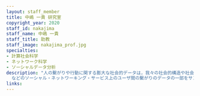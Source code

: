 ```yaml
---
layout: staff_member
title: 中嶋 一貴 研究室
copyright_year: 2020
staff_id: nakajima
staff_name: 中嶋 一貴
staff_title: 助教
staff_image: nakajima_prof.jpg
specialties:
- 計算社会科学
- ネットワーク科学
- ソーシャルデータ分析
description: "人の繋がりや行動に関する膨大な社会的データは，我々の社会的構造や社会的ダイナミクスの理解の一助となり得る貴重な情報源です．一方で，そのようなデータは，整備されていなかったり，利用可能性が制限されていることも珍しくありません．このような状況の中で，情報科学の知識を駆使して実用的な手法を開発してデータを収集し，必要に応じてデータを手作業で整備し，社会問題に数理的にアプローチする研究を行なっています．例えば，Twitter
  などのソーシャル・ネットワーキング・サービス上のユーザ間の繋がりのデータの一部をサンプリングして，全体のネットワーク構造を高精度に推定する研究を行なってきました．最近では，論文の書誌情報を始めとする学術ビッグデータをもとに，科学や研究の構造，研究者のキャリアを定量的に特徴付け，科学全体が効果的に社会問題に対処できるようにすることを目指した研究も行っています．\n\t\t研究室ページ（会田研）"
links:
---
```


